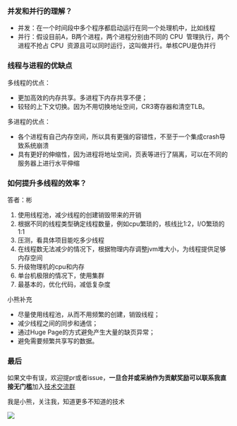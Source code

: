 ### 并发和并行的理解？

- 并发：在一个时间段中多个程序都启动运行在同一个处理机中，比如线程
- 并行：假设目前A，B两个进程，两个进程分别由不同的 CPU  管理执行，两个进程不抢占 CPU  资源且可以同时运行，这叫做并行。单核CPU是伪并行

### 线程与进程的优缺点

多线程的优点：

- 更加高效的内存共享。多进程下内存共享不便；
- 较轻的上下文切换。因为不用切换地址空间，CR3寄存器和清空TLB。

多进程的优点：

- 各个进程有自己内存空间，所以具有更强的容错性，不至于一个集成crash导致系统崩溃
- 具有更好的伸缩性，因为进程将地址空间，页表等进行了隔离，可以在不同的服务器上进行水平伸缩

### 如何提升多线程的效率？

答者：彬

1. 使用线程池，减少线程的创建销毁带来的开销
2. 根据不同的线程类型确定线程数量，例如cpu繁琐的，核线比1:2，I/O繁琐的1:1
3. 压测，看具体项目能吃多少线程
4. 在线程数无法减少的情况下，根据物理内存调整jvm堆大小，为线程提供足够内存空间
5. 升级物理机的cpu和内存
6. 单台机极限的情况下，使用集群
7. 最基本的，优化代码，减低复杂度

小熊补充

- 尽量使用线程池，从而不用频繁的创建，销毁线程；
- 减少线程之间的同步和通信；
- 通过Huge Page的方式避免产生大量的缺页异常；
- 避免需要频繁共享写的数据。


### 最后

如果文中有误，欢迎提pr或者issue，**一旦合并或采纳作为贡献奖励可以联系我直接无门槛**加入[技术交流群](https://mp.weixin.qq.com/s/ErQFjJbIsMVGjIRWbQCD1Q)

我是小熊，关注我，知道更多不知道的技术

![](https://coding3min.oss-accelerate.aliyuncs.com/2021/03/11/gQDiQ51116.jpg)
